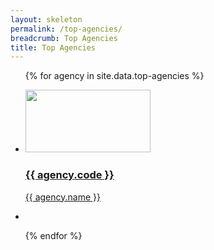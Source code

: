 ```yaml
---
layout: skeleton
permalink: /top-agencies/
breadcrumb: Top Agencies
title: Top Agencies
---
```


<div class="block-grid" markdown=1>
<ul>
  
{% for agency in site.data.top-agencies %}
  
  <div class="grid-item" markdown=1>
  <li> 
    <a href="{{ agency.website }}" style="color: black text-decoration: none">
      <img src="{{ agency.image-url }}" style="height: 100px; width:200px;"/>
      <h3> {{ agency.code }} </h3>
      <p> {{ agency.name }} </p>
    </a>
  </li>
  </div>
  
  <div class="grid-item filler" markdown=1>
  <li></li>
  </div>
   
{% endfor %}

</ul>
</div>


